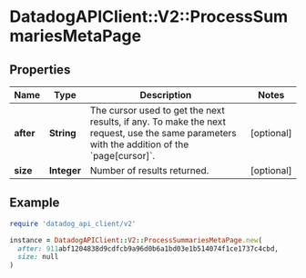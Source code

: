 # DatadogAPIClient::V2::ProcessSummariesMetaPage

## Properties

| Name | Type | Description | Notes |
| ---- | ---- | ----------- | ----- |
| **after** | **String** | The cursor used to get the next results, if any. To make the next request, use the same parameters with the addition of the &#x60;page[cursor]&#x60;. | [optional] |
| **size** | **Integer** | Number of results returned. | [optional] |

## Example

```ruby
require 'datadog_api_client/v2'

instance = DatadogAPIClient::V2::ProcessSummariesMetaPage.new(
  after: 911abf1204838d9cdfcb9a96d0b6a1bd03e1b514074f1ce1737c4cbd,
  size: null
)
```

